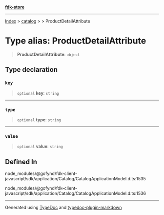 [**fdk-store**](../../../README.md)
***

[Index](../../../API.md) > [catalog](../../README.md) > [<internal>](../README.md) > ProductDetailAttribute

# Type alias: ProductDetailAttribute

> **ProductDetailAttribute**: `object`

## Type declaration

### `key`

> `optional` **key**: `string`

***

### `type`

> `optional` **type**: `string`

***

### `value`

> `optional` **value**: `string`

## Defined In

node\_modules/@gofynd/fdk-client-javascript/sdk/application/Catalog/CatalogApplicationModel.d.ts:1535

node\_modules/@gofynd/fdk-client-javascript/sdk/application/Catalog/CatalogApplicationModel.d.ts:1536

***
Generated using [TypeDoc](https://typedoc.org/) and [typedoc-plugin-markdown](https://www.npmjs.com/package/typedoc-plugin-markdown)
